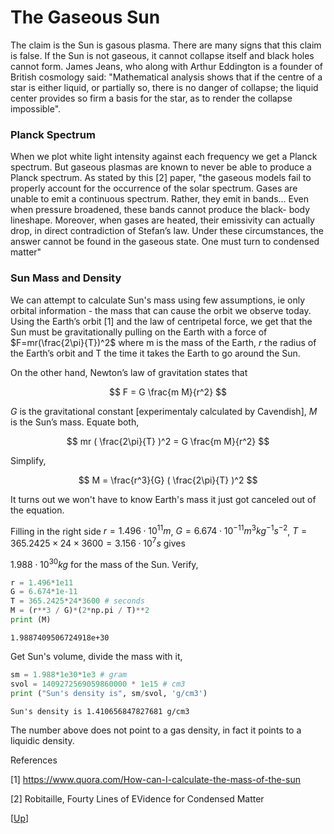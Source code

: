 # The Gaseous Sun

The claim is the Sun is gasous plasma. There are many signs that this
claim is false. If the Sun is not gaseous, it cannot collapse itself
and black holes cannot form. James Jeans, who along with Arthur
Eddington is a founder of British cosmology said: "Mathematical
analysis shows that if the centre of a star is either liquid, or
partially so, there is no danger of collapse; the liquid center
provides so firm a basis for the star, as to render the collapse
impossible".

### Planck Spectrum

When we plot white light intensity against each frequency we get a
Planck spectrum. But gaseous plasmas are known to never be able to
produce a Planck spectrum. As stated by this [2] paper, "the gaseous
models fail to properly account for the occurrence of the solar
spectrum.  Gases are unable to emit a continuous spectrum. Rather,
they emit in bands... Even when pressure broadened, these bands cannot
produce the black- body lineshape. Moreover, when gases are heated,
their emissivity can actually drop, in direct contradiction of
Stefan’s law. Under these circumstances, the answer cannot be found in
the gaseous state. One must turn to condensed matter"

### Sun Mass and Density

We can attempt to calculate Sun's mass using few assumptions, ie only
orbital information - the mass that can cause the orbit we observe
today. Using the Earth’s orbit [1] and the law of centripetal force,
we get that the Sun must be gravitationally pulling on the Earth with
a force of $F=mr(\frac{2\pi}{T})^2$ where m is the mass of the Earth,
$r$ the radius of the Earth’s orbit and T the time it takes the Earth
to go around the Sun.

On the other hand, Newton’s law of gravitation states that

$$
F = G \frac{m M}{r^2}
$$

$G$ is the gravitational constant [experimentaly calculated by
Cavendish], $M$ is the Sun’s mass. Equate both,

$$
mr ( \frac{2\pi}{T} )^2 = G \frac{m M}{r^2}
$$

Simplify,

$$
M = \frac{r^3}{G} ( \frac{2\pi}{T} )^2
$$

It turns out we won't have to know Earth's mass it just got canceled
out of the equation.

Filling in the right side $r=1.496 \cdot 10^{11} m$,
$G=6.674⋅10^{−11} m^3 kg^{−1}s^{−2}$, $T=365.2425×24×3600=3.156 \cdot 10^7 s$
gives

$1.988 \cdot 10^{30} kg$ for the mass of the Sun. Verify,

```python
r = 1.496*1e11
G = 6.674*1e-11
T = 365.2425*24*3600 # seconds
M = (r**3 / G)*(2*np.pi / T)**2
print (M)
```

```text
1.9887409506724918e+30
```

Get Sun's volume, divide the mass with it,


```python
sm = 1.988*1e30*1e3 # gram
svol = 1409272569059860000 * 1e15 # cm3
print ("Sun's density is", sm/svol, 'g/cm3')
```

```text
Sun's density is 1.410656847827681 g/cm3
```

The number above does not point to a gas density, in fact it points to
a liquidic density.

References

[1] https://www.quora.com/How-can-I-calculate-the-mass-of-the-sun

[2] Robitaille, Fourty Lines of EVidence for Condensed Matter

[[Up](../../2018/09/junk-science.html)]

